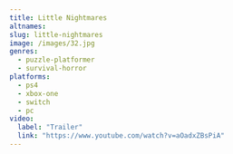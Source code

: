 ```yaml
---
title: Little Nightmares
altnames:
slug: little-nightmares
image: /images/32.jpg
genres:
  - puzzle-platformer
  - survival-horror
platforms:
  - ps4
  - xbox-one
  - switch
  - pc
video:
  label: "Trailer"
  link: "https://www.youtube.com/watch?v=aOadxZBsPiA"
---
```


